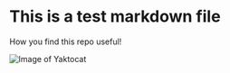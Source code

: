 # This is a test markdown file
How you find this repo useful!

![Image of Yaktocat](https://octodex.github.com/images/yaktocat.png)
